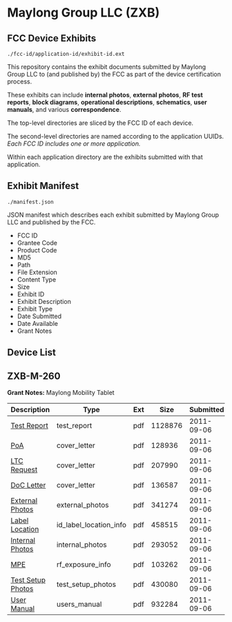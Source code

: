 # Maylong Group LLC (ZXB)
## FCC Device Exhibits

```
./fcc-id/application-id/exhibit-id.ext
```

This repository contains the exhibit documents submitted by Maylong Group LLC to (and published by) the FCC as part of the device certification process.

These exhibits can include **internal photos**, **external photos**, **RF test reports**, **block diagrams**, **operational descriptions**, **schematics**, **user manuals**, and various **correspondence**.

The top-level directories are sliced by the FCC ID of each device.

The second-level directories are named according to the application UUIDs. *Each FCC ID includes one or more application.*

Within each application directory are the exhibits submitted with that application. 

## Exhibit Manifest

```
./manifest.json
```

JSON manifest which describes each exhibit submitted by Maylong Group LLC and published by the FCC.

- FCC ID
- Grantee Code
- Product Code
- MD5
- Path
- File Extension
- Content Type
- Size
- Exhibit ID
- Exhibit Description
- Exhibit Type
- Date Submitted
- Date Available
- Grant Notes

## Device List
## ZXB-M-260
**Grant Notes:** Maylong Mobility Tablet

| Description | Type | Ext | Size | Submitted | Available |
| ----------- | ---- | --- | ---- | --------- | --------- |
| [Test Report](ZXB-M-260/2c80fa127af8482b994b545a2ed60eab/1536375.pdf) | test_report | pdf | 1128876 | 2011-09-06 | 2011-09-06 |
| [PoA](ZXB-M-260/2c80fa127af8482b994b545a2ed60eab/1536371.pdf) | cover_letter | pdf | 128936 | 2011-09-06 | 2011-09-06 |
| [LTC Request](ZXB-M-260/2c80fa127af8482b994b545a2ed60eab/1536379.pdf) | cover_letter | pdf | 207990 | 2011-09-06 | 2011-09-06 |
| [DoC Letter](ZXB-M-260/2c80fa127af8482b994b545a2ed60eab/1536380.pdf) | cover_letter | pdf | 136587 | 2011-09-06 | 2011-09-06 |
| [External Photos](ZXB-M-260/2c80fa127af8482b994b545a2ed60eab/1536372.pdf) | external_photos | pdf | 341274 | 2011-09-06 | 2011-09-06 |
| [Label Location](ZXB-M-260/2c80fa127af8482b994b545a2ed60eab/1536377.pdf) | id_label_location_info | pdf | 458515 | 2011-09-06 | 2011-09-06 |
| [Internal Photos](ZXB-M-260/2c80fa127af8482b994b545a2ed60eab/1536373.pdf) | internal_photos | pdf | 293052 | 2011-09-06 | 2011-09-06 |
| [MPE](ZXB-M-260/2c80fa127af8482b994b545a2ed60eab/1536378.pdf) | rf_exposure_info | pdf | 103262 | 2011-09-06 | 2011-09-06 |
| [Test Setup Photos](ZXB-M-260/2c80fa127af8482b994b545a2ed60eab/1536374.pdf) | test_setup_photos | pdf | 430080 | 2011-09-06 | 2011-09-06 |
| [User Manual](ZXB-M-260/2c80fa127af8482b994b545a2ed60eab/1536376.pdf) | users_manual | pdf | 932284 | 2011-09-06 | 2011-09-06 |
